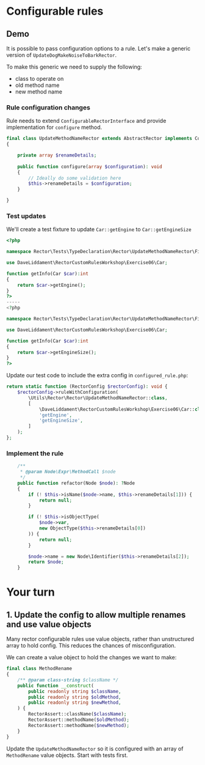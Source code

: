 # Configurable rules

## Demo

It is possible to pass configuration options to a rule. Let's make a generic version of `UpdateDogMakeNoiseToBarkRector`.

To make this generic we need to supply the following:
- class to operate on
- old method name
- new method name

### Rule configuration changes

Rule needs to extend `ConfigurableRectorInterface` and provide implementation for `configure` method.

```php
final class UpdateMethodNameRector extends AbstractRector implements ConfigurableRectorInterface
{

    private array $renameDetails;
    
    public function configure(array $configuration): void
    {
        // Ideally do some validation here
        $this->renameDetails = $configuration;
    }

}
```

### Test updates

We'll create a test fixture to update `Car::getEngine` to `Car::getEngineSize`

```php
<?php

namespace Rector\Tests\TypeDeclaration\Rector\UpdateMethodNameRector\Fixture;

use DaveLiddament\RectorCustomRulesWorkshop\Exercise06\Car;

function getInfo(Car $car):int
{
    return $car->getEngine();
}
?>
-----
<?php

namespace Rector\Tests\TypeDeclaration\Rector\UpdateMethodNameRector\Fixture;

use DaveLiddament\RectorCustomRulesWorkshop\Exercise06\Car;

function getInfo(Car $car):int
{
    return $car->getEngineSize();
}
?>
```

Update our test code to include the extra config in `configured_rule.php`:

```php
return static function (RectorConfig $rectorConfig): void {
    $rectorConfig->ruleWithConfiguration(
        \Utils\Rector\Rector\UpdateMethodNameRector::class,
        [
            \DaveLiddament\RectorCustomRulesWorkshop\Exercise06\Car::class,
            'getEngine',
            'getEngineSize',
        ]
    );
};
```

### Implement the rule

```php
    /**
     * @param Node\Expr\MethodCall $node
     */
    public function refactor(Node $node): ?Node
    {
        if (! $this->isName($node->name, $this->renameDetails[1])) {
            return null;
        }

        if (! $this->isObjectType(
            $node->var,
            new ObjectType($this->renameDetails[0])
        )) {
            return null;
        }

        $node->name = new Node\Identifier($this->renameDetails[2]);
        return $node;
    }
```

# Your turn

## 1. Update the config to allow multiple renames and use value objects

Many rector configurable rules use value objects, rather than unstructured array to hold config. 
This reduces the chances of misconfiguration.

We can create a value object to hold the changes we want to make:

```php
final class MethodRename
{
    /** @param class-string $className */
    public function __construct(
        public readonly string $className,
        public readonly string $oldMethod,
        public readonly string $newMethod,
    ) {
        RectorAssert::className($className);
        RectorAssert::methodName($oldMethod);
        RectorAssert::methodName($newMethod);
    }
}
```

Update the `UpdateMethodNameRector` so it is configured with an array of `MethodRename` value objects.
Start with tests first.



